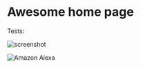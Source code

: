 # Awesome home page

Tests:

![screenshot](https://github.com/sblausten/sample-service-sam-2/blob/main/techdocs/aws-cowbell-prod/docs/assets/headline.png)

![Amazon Alexa](https://img.shields.io/badge/amazon%20alexa-52b5f7?style=for-the-badge&logo=amazon%20alexa&logoColor=white)


